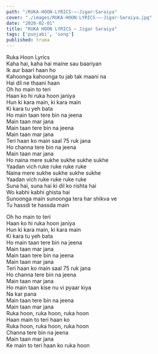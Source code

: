 ```yaml
---
path: "/RUKA-HOON-LYRICS-–-Jigar-Saraiya"
cover: "./images/RUKA-HOON-LYRICS-–-Jigar-Saraiya.jpg"
date: "2020-02-01"
title: "RUKA HOON LYRICS – Jigar Saraiya"
tags: ['punjabi', 'song']
published: truea
---
```

  
Ruka Hoon Lyrics  
Kaha hai, kaha hai maine sau baariyan  
Ik aur baari haan ho  
Kahoonga kahoonga tu jab tak maani na  
Hai dil ne thaani haan  
Oh ho main to teri  
Haan ko hi ruka hoon janiya  
Hun ki kara main, ki kara main  
Ki kara tu yeh bata  
Ho main taan tere bin na jeena  
Main taan mar jana  
Main taan tere bin na jeena  
Main taan mar jana  
Teri haan ko main saal 75 ruk jana  
Ho channa tere bin na jeena  
Main taan mar jana  
Ho naina mere sukhe sukhe sukhe sukhe  
Yaadan vich ruke ruke ruke ruke  
Naina mere sukhe sukhe sukhe sukhe  
Yaadan vich ruke ruke ruke ruke  
Suna hai, suna hai ki dil ko rishta hai  
Wo kabhi kabhi ghista hai  
Sunoonga main sunoonga tera har shikva ve  
Tu hassdi te hassda main  
  
  
  
  
  
  
Oh ho main to teri  
Haan ko hi ruka hoon janiya  
Hun ki kara main, ki kara main  
Ki kara tu yeh bata  
Ho main taan tere bin na jeena  
Main taan mar jana  
Main taan tere bin na jeena  
Main taan mar jana  
Teri haan ko main saal 75 ruk jana  
Ho channa tere bin na jeena  
Main taan mar jana  
Ho main taan kise nu vi pyaar kiya  
Na kar pana  
Main taan tere bin na jeena  
Main taan mar jana  
Ruka hoon, ruka hoon, ruka hoon  
Haan main to teri haan ko  
Ruka hoon, ruka hoon, ruka hoon  
Channa tere bin na jeena  
Main taan mar jana  
Ke main to teri haan ko ruka hoon  
